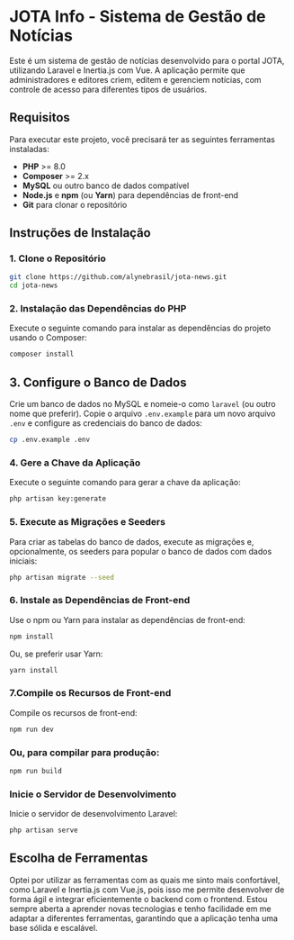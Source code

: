 # JOTA Info - Sistema de Gestão de Notícias

Este é um sistema de gestão de notícias desenvolvido para o portal JOTA, utilizando Laravel e Inertia.js com Vue. A aplicação permite que administradores e editores criem, editem e gerenciem notícias, com controle de acesso para diferentes tipos de usuários.

## Requisitos

Para executar este projeto, você precisará ter as seguintes ferramentas instaladas:
- **PHP** >= 8.0
- **Composer** >= 2.x
- **MySQL** ou outro banco de dados compatível
- **Node.js** e **npm** (ou **Yarn**) para dependências de front-end
- **Git** para clonar o repositório

## Instruções de Instalação

### 1. Clone o Repositório

   ```bash
   git clone https://github.com/alynebrasil/jota-news.git
   cd jota-news
   ```

### 2. Instalação das Dependências do PHP
   Execute o seguinte comando para instalar as dependências do projeto usando o Composer:

   ```bash
   composer install
   ```

## 3. Configure o Banco de Dados

Crie um banco de dados no MySQL e nomeie-o como `laravel` (ou outro nome que preferir). Copie o arquivo `.env.example` para um novo arquivo `.env` e configure as credenciais do banco de dados:

```bash
cp .env.example .env
   ```

### 4. Gere a Chave da Aplicação

Execute o seguinte comando para gerar a chave da aplicação:

```bash
php artisan key:generate
   ```

### 5. Execute as Migrações e Seeders

Para criar as tabelas do banco de dados, execute as migrações e, opcionalmente, os seeders para popular o banco de dados com dados iniciais:

```bash
php artisan migrate --seed
   ```


### 6. Instale as Dependências de Front-end

Use o npm ou Yarn para instalar as dependências de front-end:

```bash
npm install
   ```

Ou, se preferir usar Yarn:

```bash
yarn install
   ```

### 7.Compile os Recursos de Front-end

Compile os recursos de front-end:

```bash
npm run dev
   ```

### Ou, para compilar para produção:

```bash
npm run build
   ```

### Inicie o Servidor de Desenvolvimento

Inicie o servidor de desenvolvimento Laravel:

```bash
php artisan serve
```

## Escolha de Ferramentas
Optei por utilizar as ferramentas com as quais me sinto mais confortável, como Laravel e Inertia.js com Vue.js, pois isso me permite desenvolver de forma ágil e integrar eficientemente o backend com o frontend. Estou sempre aberta a aprender novas tecnologias e tenho facilidade em me adaptar a diferentes ferramentas, garantindo que a aplicação tenha uma base sólida e escalável.